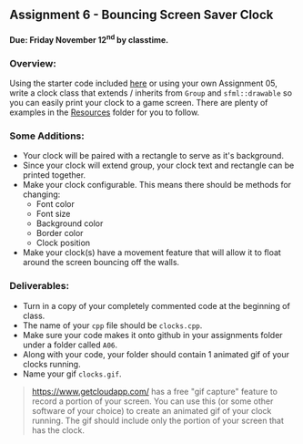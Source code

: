 ## Assignment 6 - Bouncing Screen Saver Clock
#### Due: Friday November 12<sup>nd</sup> by classtime.

### Overview:

Using the starter code included [here](./clock_starter) or using your own Assignment 05, write a clock class that extends / inherits from `Group` and `sfml::drawable` so you can easily print your clock to a game screen. There are plenty of examples in the [Resources](../../Resources) folder for you to follow. 

### Some Additions:

- Your clock will be paired with a rectangle to serve as it's background. 
- Since your clock will extend group, your clock text and rectangle can be printed together.
- Make your clock configurable. This means there should be methods for changing:
    - Font color
    - Font size
    - Background color
    - Border color
    - Clock position
- Make your clock(s) have a movement feature that will allow it to float around the screen bouncing off the walls.

### Deliverables:

- Turn in a copy of your completely commented code at the beginning of class.
- The name of your `cpp` file should be `clocks.cpp`.
- Make sure your code makes it onto github in your assignments folder under a folder called `A06`.
- Along with your code, your folder should contain 1 animated gif of your clocks running.
- Name your gif `clocks.gif`.

> https://www.getcloudapp.com/ has a free "gif capture" feature to record a portion of your screen. You can use this (or some other software of your choice) to create an animated gif of your clock running. The gif should include only the portion of your screen that has the clock.

